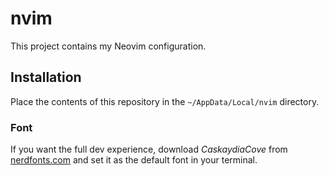 # nvim

This project contains my Neovim configuration.

## Installation

Place the contents of this repository in the `~/AppData/Local/nvim` directory.

### Font

If you want the full dev experience, download *CaskaydiaCove* from [nerdfonts.com](https://nerdfonts.com/font-downloads) and set it as the default font in your terminal.

